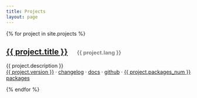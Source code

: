 ```yaml
---
title: Projects
layout: page
---
```


{% for project in site.projects %}
<h2><a href="/{{ project.name }}">{{ project.title }}</a> &nbsp; &nbsp; <span style="font-size:70%;color:gray">{{ project.lang }}</span></h2>
{{ project.description }}<br>
<a href="/{{ project.name }}/latest">{{ project.version }}</a> &middot;
<a href="/{{ project.name }}/CHANGELOG">changelog</a> &middot;
<a href="/{{ project.name }}/docs">docs</a> &middot;
<a href="https://github.com/hiqdev/{{ project.package | default: project.name }}">github</a> &middot;
<a href="/packages">{{ project.packages_num }} packages</a>

{% endfor %}
